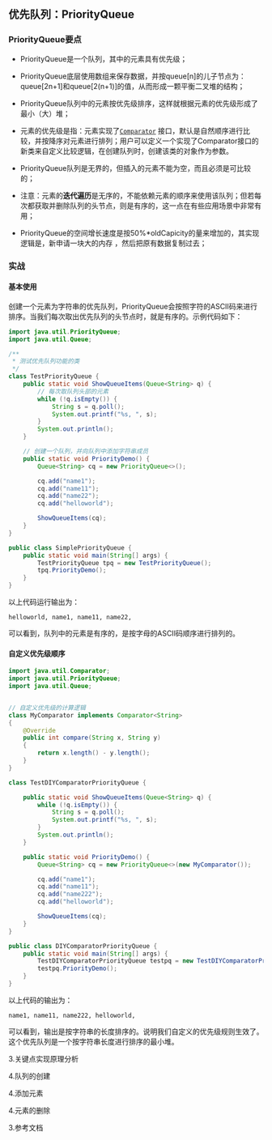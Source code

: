 ## 优先队列：PriorityQueue

### PriorityQueue要点

* PriorityQueue是一个队列，其中的元素具有优先级；

* PriorityQueue底层使用数组来保存数据，并按queue[n]的儿子节点为：queue[2n+1]和queue[2(n+1)]的值，从而形成一颗平衡二叉堆的结构；

* PriorityQueue队列中的元素按优先级排序，这样就根据元素的优先级形成了最小（大）堆；
* 元素的优先级是指：元素实现了[`Comparator`](https://docs.oracle.com/javase/8/docs/api/java/util/Comparator.html) 接口，默认是自然顺序进行比较，并按降序对元素进行排列；用户可以定义一个实现了Comparator接口的新类来自定义比较逻辑，在创建队列时，创建该类的对象作为参数。
* PriorityQueue队列是无界的，但插入的元素不能为空，而且必须是可比较的；
* 注意：元素的**迭代遍历**是无序的，不能依赖元素的顺序来使用该队列；但若每次都获取并删除队列的头节点，则是有序的，这一点在有些应用场景中非常有用；
* PriorityQueue的空间增长速度是按50%*oldCapicity的量来增加的，其实现逻辑是，新申请一块大的内存 ，然后把原有数据复制过去；

### 实战

#### 基本使用

创建一个元素为字符串的优先队列，PriorityQueue会按照字符的ASCII码来进行排序。当我们每次取出优先队列的头节点时，就是有序的。示例代码如下：

```java
import java.util.PriorityQueue;
import java.util.Queue;

/**
 * 测试优先队列功能的类
 */
class TestPriorityQueue {
    public static void ShowQueueItems(Queue<String> q) {
      	// 每次取队列头部的元素
        while (!q.isEmpty()) {
            String s = q.poll();
            System.out.printf("%s, ", s);
        }
        System.out.println();
    }

  	// 创建一个队列，并向队列中添加字符串成员
    public static void PriorityDemo() {
        Queue<String> cq = new PriorityQueue<>();

        cq.add("name1");
        cq.add("name11");
        cq.add("name22");
        cq.add("helloworld");

        ShowQueueItems(cq);
    }
}

public class SimplePriorityQueue {
    public static void main(String[] args) {
        TestPriorityQueue tpq = new TestPriorityQueue();
        tpq.PriorityDemo();
    }
}
```

以上代码运行输出为：

```
helloworld, name1, name11, name22,
```

可以看到，队列中的元素是有序的，是按字母的ASCII码顺序进行排列的。

#### 自定义优先级顺序

```java
import java.util.Comparator;
import java.util.PriorityQueue;
import java.util.Queue;


// 自定义优先级的计算逻辑
class MyComparator implements Comparator<String>
{
    @Override
    public int compare(String x, String y)
    {
        return x.length() - y.length();
    }
}

class TestDIYComparatorPriorityQueue {

    public static void ShowQueueItems(Queue<String> q) {
        while (!q.isEmpty()) {
            String s = q.poll();
            System.out.printf("%s, ", s);
        }
        System.out.println();
    }

    public static void PriorityDemo() {
        Queue<String> cq = new PriorityQueue<>(new MyComparator());

        cq.add("name1");
        cq.add("name11");
        cq.add("name222");
        cq.add("helloworld");

        ShowQueueItems(cq);
    }
}

public class DIYComparatorPriorityQueue {
    public static void main(String[] args) {
        TestDIYComparatorPriorityQueue testpq = new TestDIYComparatorPriorityQueue();
        testpq.PriorityDemo();
    }
}
```

以上代码的输出为：

```
name1, name11, name222, helloworld, 
```

可以看到，输出是按字符串的长度排序的。说明我们自定义的优先级规则生效了。这个优先队列是一个按字符串长度进行排序的最小堆。

3.关键点实现原理分析

4.队列的创建

4.添加元素

4.元素的删除



3.参考文档

